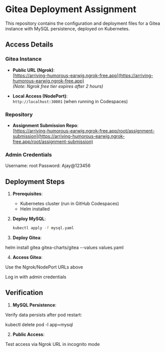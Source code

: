 # Gitea Deployment Assignment

This repository contains the configuration and deployment files for a Gitea instance with MySQL persistence, deployed on Kubernetes.

## Access Details

### Gitea Instance
- **Public URL (Ngrok)**:  
  [https://arriving-humorous-earwig.ngrok-free.app](https://arriving-humorous-earwig.ngrok-free.app)  
  *(Note: Ngrok free tier expires after 2 hours)*

- **Local Access (NodePort)**:  
  `http://localhost:30001` (when running in Codespaces)

### Repository
- **Assignment Submission Repo**:  
  [https://arriving-humorous-earwig.ngrok-free.app/root/assignment-submission](https://arriving-humorous-earwig.ngrok-free.app/root/assignment-submission)

### Admin Credentials
Username: root
Password: Ajay@123456


## Deployment Steps

1. **Prerequisites**:
   - Kubernetes cluster (run in GitHub Codespaces)
   - Helm installed

2. **Deploy MySQL**:
   ```bash
   kubectl apply -f mysql.yaml

3. **Deploy Gitea**:

helm install gitea gitea-charts/gitea --values values.yaml

4. **Access Gitea**:

Use the Ngrok/NodePort URLs above

Log in with admin credentials

## Verification

1. **MySQL Persistence**:

Verify data persists after pod restart:

kubectl delete pod -l app=mysql

2. **Public Access**:

Test access via Ngrok URL in incognito mode
